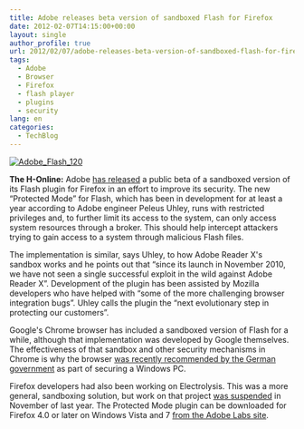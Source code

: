 ```yaml
---
title: Adobe releases beta version of sandboxed Flash for Firefox
date: 2012-02-07T14:15:00+00:00
layout: single
author_profile: true
url: 2012/02/07/adobe-releases-beta-version-of-sandboxed-flash-for-firefox/
tags:
  - Adobe
  - Browser
  - Firefox
  - flash player
  - plugins
  - security
lang: en
categories: 
  - TechBlog
---
```

[![Adobe_Flash_120](http://lh3.ggpht.com/-GBVR3YLElU4/TzErDkhfxBI/AAAAAAAAEiQ/aUXRPvy1-rk/Adobe_Flash_120_thumb%25255B2%25255D.png?imgmax=800 "Adobe_Flash_120")](http://lh5.ggpht.com/-6wed3iMag6s/TzEq1fZmB9I/AAAAAAAAEiI/QCs-64BydCU/s1600-h/Adobe_Flash_120%25255B4%25255D.png)

**The H-Online:** Adobe [has released](http://blogs.adobe.com/asset/2012/02/flash-player-sandboxing-is-coming-to-firefox.html) a public beta of a sandboxed version of its Flash plugin for Firefox in an effort to improve its security. The new “Protected Mode” for Flash, which has been in development for at least a year according to Adobe engineer Peleus Uhley, runs with restricted privileges and, to further limit its access to the system, can only access system resources through a broker. This should help intercept attackers trying to gain access to a system through malicious Flash files. 

The implementation is similar, says Uhley, to how Adobe Reader X's sandbox works and he points out that “since its launch in November 2010, we have not seen a single successful exploit in the wild against Adobe Reader X”. Development of the plugin has been assisted by Mozilla developers who have helped with “some of the more challenging browser integration bugs”. Uhley calls the plugin the “next evolutionary step in protecting our customers”. 

Google's Chrome browser has included a sandboxed version of Flash for a while, although that implementation was developed by Google themselves. The effectiveness of that sandbox and other security mechanisms in Chrome is why the browser [was recently recommended by the German government](/2012/02/06/german-government-makes-recommendations-for-secure-windows-pcs/) as part of securing a Windows PC. 

Firefox developers had also been working on Electrolysis. This was a more general, sandboxing solution, but work on that project [was suspended](http://lawrencemandel.com/2011/11/15/update-on-multi-process-firefox-electrolysis-development/) in November of last year. The Protected Mode plugin can be downloaded for Firefox 4.0 or later on Windows Vista and 7 [from the Adobe Labs site](http://labs.adobe.com/technologies/flashplatformruntimes/incubator/).